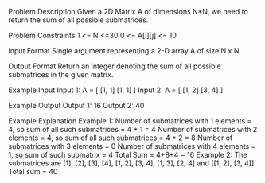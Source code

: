 Problem Description
Given a 2D Matrix A of dimensions N*N, we need to return the sum of all possible submatrices.


Problem Constraints
1 <= N <=30
0 <= A[i][j] <= 10


Input Format
Single argument representing a 2-D array A of size N x N.


Output Format
Return an integer denoting the sum of all possible submatrices in the given matrix.


Example Input
Input 1:
A = [ [1, 1]
[1, 1] ]
Input 2:
A = [ [1, 2]
[3, 4] ]


Example Output
Output 1:
16
Output 2:
40


Example Explanation
Example 1:
Number of submatrices with 1 elements = 4, so sum of all such submatrices = 4 * 1 = 4
Number of submatrices with 2 elements = 4, so sum of all such submatrices = 4 * 2 = 8
Number of submatrices with 3 elements = 0
Number of submatrices with 4 elements = 1, so sum of such submatrix = 4
Total Sum = 4+8+4 = 16
Example 2:
The submatrices are [1], [2], [3], [4], [1, 2], [3, 4], [1, 3], [2, 4] and [[1, 2], [3, 4]].
Total sum = 40